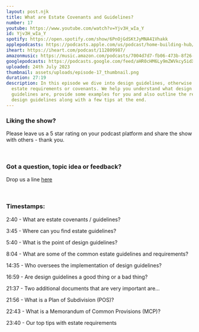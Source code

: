 ```yaml
---
layout: post.njk
title: What are Estate Covenants and Guidelines?
number: 17
youtube: https://www.youtube.com/watch?v=Yjv3H_wIa_Y
id: Yjv3H_wIa_Y
spotify: https://open.spotify.com/show/6PnOjGdSKtJyMNA41Vhakk
applepodcasts: https://podcasts.apple.com/us/podcast/home-building-hub/id1681936589
iheart: https://iheart.com/podcast/112809987/
amazonmusic: https://music.amazon.com/podcasts/7004d7d7-fb06-473b-8f26-8ce9992cac11
googlepodcasts: https://podcasts.google.com/feed/aHR0cHM6Ly9mZWVkcy5idXp6c3Byb3V0LmNvbS8yMTM5MTU1LnJzcw==
uploaded: 24th July 2023
thumbnail: assets/uploads/episode-17_thumbnail.png
duration: 27:19
description: In this episode we dive into design guidelines, otherwise known as
  estate requirements or covenants. We help you understand what design
  guidelines are, provide some examples for you and also outline the reason for
  design guidelines along with a few tips at the end.
---
```

### Liking the show?

Please leave us a 5 star rating on your podcast platform and share the show with others - thank you.

<br>

### Got a question, topic idea or feedback?

Drop us a line <a href="/contact" id="contact-us" target="_blank">here</a>

<br>

### Timestamps:

2:40 - What are estate covenants / guidelines?

3:45 - Where can you find estate guidelines?

5:40 - What is the point of design guidelines?

8:04 - What are some of the common estate guidelines and requirements? 

14:35 - Who oversees the implementation of design guidelines?

16:59 - Are design guidelines a good thing or a bad thing?

21:37 - Two additional documents that are very important are…

21:56 - What is a Plan of Subdivision (POS)? 

22:43 - What is a Memorandum of Common Provisions (MCP)?

23:40 - Our top tips with estate requirements